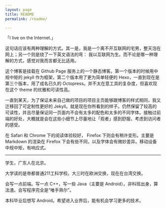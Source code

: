 ```yaml
---
layout: page
title: README
permalink: /readme/

---
```


「I live on the Internet.」 

这句话应该有两种理解的方式。其一是，我是一个离不开互联网的宅男，整天泡在网上；另一个则是绕了一下英文语法的弯：
我以互联网为生。而不论是哪一种理解的方式，感觉对我而言都无比适用。

这个博客是挂载在 Github Page 服务上的一个静态博客。第一个版本的时候用中规中矩的 jekyll 作为框架，第二个版本用了更为简单轻便的 Hexo，一直到现在是第三个版本，用了成名已久的 Octopress。并不太在意工具的复杂度，但喜欢现在这个 theme 的优雅和可读性高。

一直到某天，为了保证未来自己做的项目的项目主页能够跟博客的样式相同，我又迁移回了可定制性更好的 Jekyll。就是现在你所看到的样子。仍然保留了较高的可读性，并且尽量保证同一页面内不会有太多的配色和太多的不同字体。接触过前端的好处，大概就是会在这些小细节上尽量地让「观者」感到舒服，考虑到访问者的感受。

在 Safari 和 Chrome 下的阅读体验较好， Firefox 下则会有稍许变形。主要是 Markdown 的渲染在 Firefox 下会有些不同，以及字体会有微妙差异。移动设备中规中矩，有响应式。

---

学生，广东人在北京。

大学读的是帝都普通211工科学校。大三时在欧洲交换，现在在台湾交换。

会写一点前端。写一点 C++，写一些 Java（主要是 Android）。非科班出身，算法渣。会写程序完全是“唯手熟尔”。


本科毕业后想写 Android。希望进入业界后，能有机会学习更多的技术。
